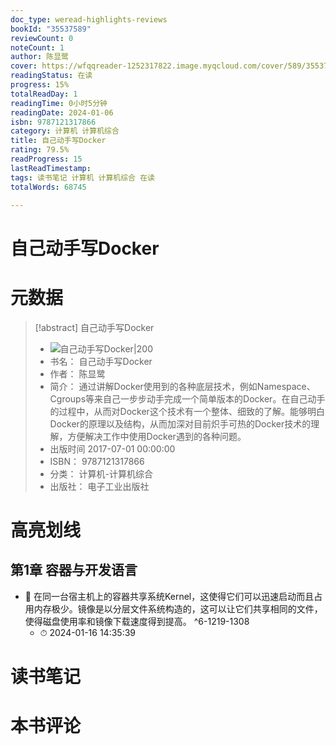 ```yaml
---
doc_type: weread-highlights-reviews
bookId: "35537589"
reviewCount: 0
noteCount: 1
author: 陈显鹭
cover: https://wfqqreader-1252317822.image.myqcloud.com/cover/589/35537589/t7_35537589.jpg
readingStatus: 在读
progress: 15%
totalReadDay: 1
readingTime: 0小时5分钟
readingDate: 2024-01-06
isbn: 9787121317866
category: 计算机 计算机综合
title: 自己动手写Docker
rating: 79.5%
readProgress: 15
lastReadTimestamp: 
tags: 读书笔记 计算机 计算机综合 在读
totalWords: 68745

---
```


# 自己动手写Docker

# 元数据
> [!abstract] 自己动手写Docker
> - ![ 自己动手写Docker|200](https://wfqqreader-1252317822.image.myqcloud.com/cover/589/35537589/t7_35537589.jpg)
> - 书名： 自己动手写Docker
> - 作者： 陈显鹭
> - 简介： 通过讲解Docker使用到的各种底层技术，例如Namespace、Cgroups等来自己一步步动手完成一个简单版本的Docker。在自己动手的过程中，从而对Docker这个技术有一个整体、细致的了解。能够明白Docker的原理以及结构，从而加深对目前炽手可热的Docker技术的理解，方便解决工作中使用Docker遇到的各种问题。
> - 出版时间 2017-07-01 00:00:00
> - ISBN： 9787121317866
> - 分类： 计算机-计算机综合
> - 出版社： 电子工业出版社

# 高亮划线

## 第1章 容器与开发语言


- 📌 在同一台宿主机上的容器共享系统Kernel，这使得它们可以迅速启动而且占用内存极少。镜像是以分层文件系统构造的，这可以让它们共享相同的文件，使得磁盘使用率和镜像下载速度得到提高。 ^6-1219-1308
    - ⏱ 2024-01-16 14:35:39 
# 读书笔记

# 本书评论
